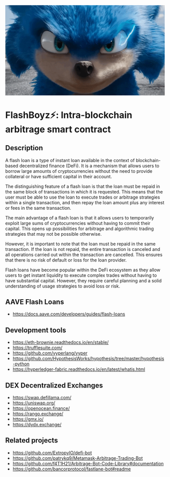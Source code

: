 

<img src="./banner_flash2.gif" width="1600" />

# FlashBoyz⚡: Intra-blockchain arbitrage smart contract 

## Description

A flash loan is a type of instant loan available in the context of blockchain-based decentralized finance (DeFi). It is a mechanism that allows users to borrow large amounts of cryptocurrencies without the need to provide collateral or have sufficient capital in their account.

The distinguishing feature of a flash loan is that the loan must be repaid in the same block of transactions in which it is requested. This means that the user must be able to use the loan to execute trades or arbitrage strategies within a single transaction, and then repay the loan amount plus any interest or fees in the same transaction.

The main advantage of a flash loan is that it allows users to temporarily exploit large sums of cryptocurrencies without having to commit their capital. This opens up possibilities for arbitrage and algorithmic trading strategies that may not be possible otherwise.

However, it is important to note that the loan must be repaid in the same transaction. If the loan is not repaid, the entire transaction is canceled and all operations carried out within the transaction are cancelled. This ensures that there is no risk of default or loss for the loan provider.

Flash loans have become popular within the DeFi ecosystem as they allow users to get instant liquidity to execute complex trades without having to have substantial capital. However, they require careful planning and a solid understanding of usage strategies to avoid loss or risk.

## AAVE Flash Loans
  - https://docs.aave.com/developers/guides/flash-loans

## Development tools

  - https://eth-brownie.readthedocs.io/en/stable/
  - https://trufflesuite.com/
  - https://github.com/vyperlang/vyper
  - https://github.com/HypothesisWorks/hypothesis/tree/master/hypothesis-python
  - https://hyperledger-fabric.readthedocs.io/en/latest/whatis.html

## DEX Decentralized Exchanges

  - https://swap.defillama.com/
  - https://uniswap.org/
  - https://openocean.finance/
  - https://rango.exchange/
  - https://gmx.io/
  - https://dydx.exchange/

## Related projects

  - https://github.com/ExtropyIO/defi-bot
  - https://github.com/patrykq9/Metamask-Arbitrage-Trading-Bot
  - https://github.com/f4T1H21/Arbitrage-Bot-Code-Library#documentation
  - https://github.com/bancorprotocol/fastlane-bot#readme
